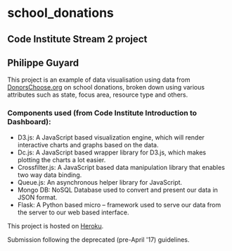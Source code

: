 # school_donations
## Code Institute Stream 2 project 
## Philippe Guyard

This project is an example of data visualisation using data from [DonorsChoose.org](http://DonorsChoose.org) on school donations, broken down using various attributes such as state, focus area, resource type and others.

### Components used (from Code Institute Introduction to Dashboard):

* D3.js: A JavaScript based visualization engine, which will render interactive charts and graphs based on the data.
* Dc.js: A JavaScript based wrapper library for D3.js, which makes plotting the charts a lot easier.
* Crossfilter.js: A JavaScript based data manipulation library that enables two way data binding.
* Queue.js: An asynchronous helper library for JavaScript.
* Mongo DB: NoSQL Database used to convert and present our data in JSON format.
* Flask: A Python based  micro – framework  used to serve our data from the server to our web based interface.

This project is hosted on [Heroku](https://shrouded-coast-13057.herokuapp.com/).

Submission following the deprecated (pre-April '17) guidelines.
